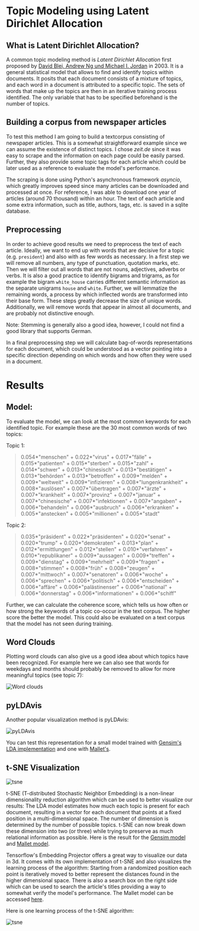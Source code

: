 # Topic Modeling using Latent Dirichlet Allocation

## What is Latent Dirichlet Allocation?

A common topic modeling method is *Latent Dirichlet Allocation* first proposed by [David Blei, Andrew Ng und Michael I. Jordan](https://www.jmlr.org/papers/volume3/blei03a/blei03a.pdf) in 2003. It is a general statistical model that allows to find and identify topics within documents. It posits that each document consists of a mixture of topics, and each word in a document is attributed to a specific topic. The sets of words that make up the topics are then in an iterative training process identified. The only variable that has to be specified beforehand is the number of topics.


## Building a corpus from newspaper articles

To test this method I am going to build a textcorpus consisting of newspaper articles. This is a somewhat straightforward example since we can assume the existence of distinct topics. I chose *zeit.de* since it was easy to scrape and the information on each page could be easily parsed. Further, they also provide some topic tags for each article which could be later used as a reference to evaluate the model's performance. 

The scraping is done using Python's asynchronous framework *asyncio*, which greatly improves speed since many articles can be downloaded and processed at once. For reference, I was able to download one year of articles (around 70 thousand) within an hour. The text of each article and some extra information, such as title, authors, tags, etc. is saved in a sqlite database.

## Preprocessing

In order to achieve good results we need to preprocess the text of each article. Ideally, we want to end up with words that are decisive for a topic (e.g. `president`) and also with as few words as necessary. In a first step we will remove all numbers, any type of punctuation, quotation marks, etc. Then we will filter out all words that are not nouns, adjectives, adverbs or verbs. It is also a good practice to identify bigrams and trigrams, as for example the bigram `white_house` carries different semantic information as the separate unigrams `house` and `white`. Further, we will lemmatize the remaining words, a process by which inflected words are transformed into their base form. These steps greatly decrease the size of unique words. Additionally, we will remove words that appear in almost all documents, and are probably not distinctive enough. 

Note: Stemming is generally also a good idea, however, I could not find a good library that supports German. 

In a final preprocessing step we will calculate bag-of-words representations for each document, which could be understood as a vector pointing into a specific direction depending on which words and how often they were used in a document. 

# Results

## Model:

To evaluate the model, we can look at the most common keywords for each identified topic. For example these are the 30 most common words of two topics:

Topic 1:

> 0.054*"menschen" + 0.022*"virus" + 0.017*"fälle" + 0.015*"patienten" + 
  0.015*"sterben" + 0.015*"zahl" + 0.014*"schwer" + 0.013*"chinesisch" + 
  0.013*"bestätigen" + 0.013*"behörden" + 0.013*"betroffen" + 0.009*"melden" +
  0.009*"weltweit" + 0.009*"infizieren" + 0.008*"lungenkrankheit" +
  0.008*"auslösen" + 0.007*"übertragen" + 0.007*"ärzte" + 0.007*"krankheit" +
  0.007*"provinz" + 0.007*"januar" + 0.007*"chinesische" +
  0.007*"infektionen" + 0.007*"angaben" + 0.006*"behandeln" +
  0.006*"ausbruch" + 0.006*"erkranken" + 0.005*"anstecken" +
  0.005*"millionen" + 0.005*"stadt"
 

Topic 2:

> 0.035*"präsident" + 0.022*"präsidenten" + 0.020*"senat" + 0.020*"trump" +
  0.020*"demokraten" + 0.013*"plan" + 0.012*"ermittlungen" + 0.012*"stellen" +
  0.010*"verfahren" + 0.010*"republikaner" + 0.009*"aussagen" +
  0.009*"treffen" + 0.009*"dienstag" + 0.009*"mehrheit" + 0.009*"fragen" +
  0.008*"stimmen" + 0.008*"früh" + 0.008*"zeugen" + 0.007*"mittwoch" +
  0.007*"senatoren" + 0.006*"woche" + 0.006*"sprechen" + 0.006*"politisch" +
  0.006*"entscheiden" + 0.006*"affäre" + 0.006*"palästinenser" +
  0.006*"national" + 0.006*"donnerstag" + 0.006*"informationen" +
  0.006*"schiff"


Further, we can calculate the coherence score, which tells us how often or how strong the keywords of a topic co-occur in the text corpus. The higher score the better the model. This could also be evaluated on a text corpus that the model has not seen during training.

## Word Clouds

Plotting word clouds can also give us a good idea about which topics have been recognized. For example here we can also see that words for weekdays and months should probably be removed to allow for more meaningful topics (see topic 7):

![Word clouds](word_clouds_example.png)


## pyLDAvis

Another popular visualization method is pyLDAvis:

![pyLDAvis](pyLDAvis_screenshot.png)

You can test this representation for a small model trained with [Gensim's LDA implementation](https://jonasengelmann.github.io/topic_modeling_example/pyLDAvis_lda.html) and one with [Mallet's](https://jonasengelmann.github.io/topic_modeling_example/pyLDAvis_lda_mallet.html).


## t-SNE  Visualization

![tsne](tsne_screenshot.png)

t-SNE (T-distributed Stochastic Neighbor Embedding) is a non-linear dimensionality reduction algorithm which can be used to better visualize our results: The LDA model estimates how much each topic is present for each document, resulting in a vector for each document that points at a fixed position in a multi-dimensional space. The number of dimension is determined by the number of possible topics. t-SNE can now break down these dimension into two (or three) while trying to preserve as much relational information as possible. Here is the result for the [Gensim model](https://jonasengelmann.github.io/topic_modeling_example/tsne-lda.html) and [Mallet model](https://jonasengelmann.github.io/topic_modeling_example/tsne-lda_mallet.html).


Tensorflow's Embedding Projector offers a great way to visualize our data in 3d. It comes with its own implementation of t-SNE and also visualizes the learning process of the algorithm: Starting from a randomized position each point is iteratively moved to better represent the distances found in the higher dimensional space. There is also a search box on the right side which can be used to search the article's titles providing a way to somewhat verify the model's performance. The Mallet model can be accessed [here](http://projector.tensorflow.org/?config=https://raw.githubusercontent.com/jonasengelmann/topic_modeling_example/master/embedding_projector_config.json).

Here is one learning process of the t-SNE algorithm:

![tsne](tsne.gif)